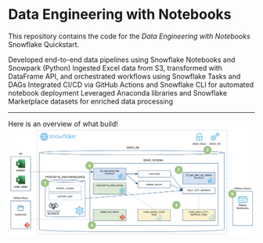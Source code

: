 # Data Engineering with Notebooks
This repository contains the code for the *Data Engineering with Notebooks* Snowflake Quickstart.

Developed end-to-end data pipelines using Snowflake Notebooks and Snowpark (Python)
Ingested Excel data from S3, transformed with DataFrame API, and orchestrated workflows using Snowflake Tasks and DAGs
Integrated CI/CD via GitHub Actions and Snowflake CLI for automated notebook deployment
Leveraged Anaconda libraries and Snowflake Marketplace datasets for enriched data processing



___
Here is an overview of what build!
<img src="images/quickstart_overview.png" width=800px>
